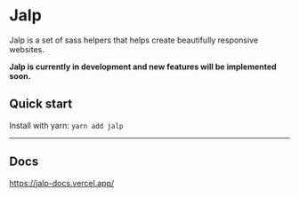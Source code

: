 # Jalp

Jalp is a set of sass helpers that helps create beautifully responsive websites.

**Jalp is currently in development and new features will be implemented soon.**

## Quick start

Install with yarn: `yarn add jalp`

---

## Docs

https://jalp-docs.vercel.app/
